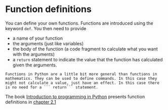 # Function definitions


You can define your own functions. Functions are introduced using the
keyword  ```def```.  You then need to provide
* a name of your function
* the arguments (just like variables)
* the body of the function (a code fragment to calculate what you want
with the arguments)
* a ```return``` statement to indicate  the value that the
function has calculated given the arguments.

```{note}
Functions in Python are a little bit more general than functions in
mathematics. They can be used to define commands. In this case they
might not calculate a value, just have an effect. In this case there
is no need for a ``` return``` statement.
```

The book
[Introduction to programming in Python](https://introcs.cs.princeton.edu/python/)
presents function definitions in [chapter 2.1](https://introcs.cs.princeton.edu/python/21function/.)
